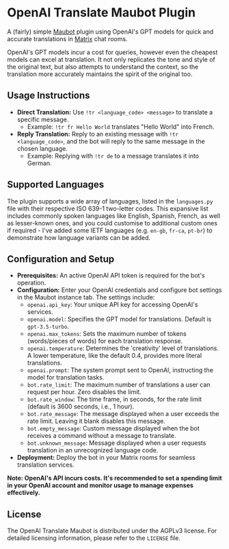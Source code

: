 # OpenAI Translate Maubot Plugin

A (fairly) simple [Maubot](https://github.com/maubot/maubot) plugin using OpenAI's GPT models for quick and accurate translations in [Matrix](https://matrix.org/docs/chat_basics/matrix-for-im/) chat rooms.

OpenAI's GPT models incur a cost for queries, however even the cheapest models can excel at translation. It not only replicates the tone and style of the original text, but also attempts to understand the context, so the translation more accurately maintains the spirit of the original too.

## Usage Instructions

- **Direct Translation:** Use `!tr <language_code> <message>` to translate a specific message.
  - Example: `!tr fr Hello World` translates "Hello World" into French.
- **Reply Translation:** Reply to an existing message with `!tr <language_code>`, and the bot will reply to the same message in the chosen language.
  - Example: Replying with `!tr de` to a message translates it into German.

## Supported Languages

The plugin supports a wide array of languages, listed in the `languages.py` file with their respective ISO 639-1 two-letter codes. This expansive list includes commonly spoken languages like English, Spanish, French, as well as lesser-known ones, and you could customise to additional custom ones if required - I've added some IETF languages (e.g. `en-gb`, `fr-ca`, `pt-br`) to demonstrate how language variants can be added.

## Configuration and Setup

- **Prerequisites:** An active OpenAI API token is required for the bot's operation.
- **Configuration:** Enter your OpenAI credentials and configure bot settings in the Maubot instance tab. The settings include:
  - `openai.api_key`: Your unique API key for accessing OpenAI's services.
  - `openai.model`: Specifies the GPT model for translations. Default is `gpt-3.5-turbo`.
  - `openai.max_tokens`: Sets the maximum number of tokens (words/pieces of words) for each translation response.
  - `openai.temperature`: Determines the 'creativity' level of translations. A lower temperature, like the default 0.4, provides more literal translations.
  - `openai.prompt`: The system prompt sent to OpenAI, instructing the model for translation tasks.
  - `bot.rate_limit`: The maximum number of translations a user can request per hour. Zero disables the limit.
  - `bot.rate_window`: The time frame, in seconds, for the rate limit (default is 3600 seconds, i.e., 1 hour).
  - `bot.rate_message`: The message displayed when a user exceeds the rate limit. Leaving it blank disables this message.
  - `bot.empty_message`: Custom message displayed when the bot receives a command without a message to translate.
  - `bot.unknown_message`: Message displayed when a user requests translation in an unrecognized language code.
- **Deployment:** Deploy the bot in your Matrix rooms for seamless translation services.

**Note: OpenAI's API incurs costs. It's recommended to set a spending limit in your OpenAI account and monitor usage to manage expenses effectively.**

## License

The OpenAI Translate Maubot is distributed under the AGPLv3 license. For detailed licensing information, please refer to the `LICENSE` file.
